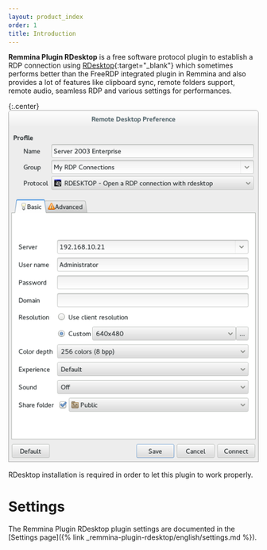 ```yaml
---
layout: product_index
order: 1
title: Introduction
---
```

**Remmina Plugin RDesktop** is a free software protocol plugin to establish a
RDP connection using [RDesktop]{:target="_blank"}
which sometimes performs better than the FreeRDP integrated plugin in Remmina
and also provides a lot of features like clipboard sync, remote folders support,
remote audio, seamless RDP and various settings for performances.

{:.center}
![General settings](/resources/remmina-plugin-rdesktop/archive/latest/english/general.png)

RDesktop installation is required in order to let this plugin to work properly.

# Settings

The Remmina Plugin RDesktop plugin settings are documented in the
[Settings page]({% link _remmina-plugin-rdesktop/english/settings.md %}).

[RDesktop]: http://www.rdesktop.org/